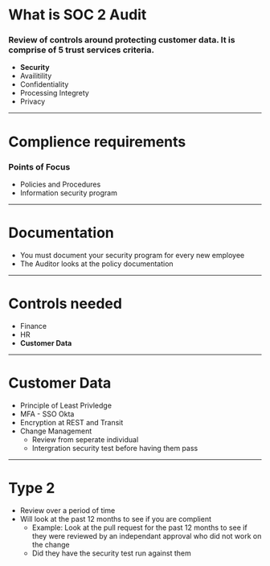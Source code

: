 # What is SOC 2 Audit
### Review of controls around protecting customer data.  It is comprise of 5 trust services criteria.
* **Security**
* Availitility
* Confidentiality
* Processing Integrety
* Privacy

---
# Complience requirements
### Points of Focus
* Policies and Procedures
* Information security program

---
# Documentation
* You must document your security program for every new employee
* The Auditor looks at the policy documentation


---
# Controls needed
* Finance
* HR
* **Customer Data**

---

# Customer Data
* Principle of Least Privledge
* MFA - SSO Okta
* Encryption at REST and Transit
* Change Management
    * Review from seperate individual
    * Intergration security test before having them pass
 
---
# Type 2
* Review over a period of time
* Will look at the past 12 months to see if you are complient
    * Example: Look at the pull request for the past 12 months to see if they were reviewed by an independant approval who did not work on the change 
    * Did they have the security test run against them


